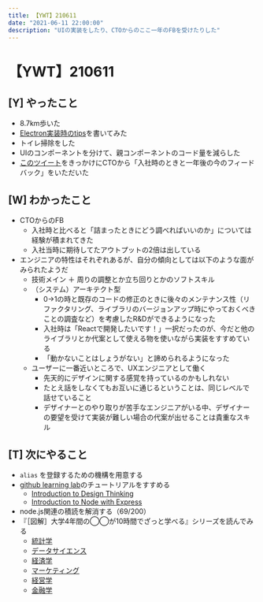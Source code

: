 ```yaml
---
title: 【YWT】210611
date: "2021-06-11 22:00:00"
description: "UIの実装をしたり、CTOからのここ一年のFBを受けたりした"
---
```


# 【YWT】210611

## [Y] やったこと

- 8.7km歩いた
- [Electron実装時のtips](https://gist.github.com/LeeDDHH/b27244b5b39ad1e84896f6cc5119619b)を書いてみた
- トイレ掃除をした
- UIのコンポーネントを分けて、親コンポーネントのコード量を減らした
- [このツイート](https://twitter.com/camomile_cafe/status/1403147664305262594)をきっかけにCTOから「入社時のときと一年後の今のフィードバック」をいただいた

## [W] わかったこと

- CTOからのFB
  - 入社時と比べると「詰まったときにどう調べればいいのか」については経験が積まれてきた
  - 入社当時に期待してたアウトプットの2倍は出している
- エンジニアの特性はそれぞれあるが、自分の傾向としては以下のような面がみられたようだ
  - 技術メイン ＋ 周りの調整とか立ち回りとかのソフトスキル
  - （システム）アーキテクト型
      - 0→1の時と既存のコードの修正のときに後々のメンテナンス性（リファクタリング、ライブラリのバージョンアップ時にやっておくべきことの調査など）を考慮したR&Dができるようになった
      - 入社時は「Reactで開発したいです！」一択だったのが、今だと他のライブラリとか代案として使える物を使いながら実装をすすめている
      - 「動かないことはしょうがない」と諦められるようになった
  - ユーザーに一番近いところで、UXエンジニアとして働く
      - 先天的にデザインに関する感覚を持っているのかもしれない
      - たとえ話をしなくてもお互いに通じるということは、同じレベルで話せていること
      - デザイナーとのやり取りが苦手なエンジニアがいる中、デザイナーの要望を受けて実装が難しい場合の代案が出せることは貴重なスキル

## [T] 次にやること

- `alias` を登録するための機構を用意する
- [github learning lab](https://lab.github.com/githubtraining)のチュートリアルをすすめる
  - [Introduction to Design Thinking](https://lab.github.com/githubtraining/introduction-to-design-thinking)
  - [Introduction to Node with Express](https://lab.github.com/everydeveloper/introduction-to-node-with-express)
- node.js関連の積読を解消する（69/200）
- 『［図解］大学4年間の◯◯が10時間でざっと学べる』シリーズを読んでみる
  - [統計学](https://www.amazon.co.jp/dp/B07PXB4NN9)
  - [データサイエンス](https://www.amazon.co.jp/dp/B07XNW3TQM)
  - [経済学](https://www.amazon.co.jp/dp/B01KNLFHH6)
  - [マーケティング](https://www.amazon.co.jp/dp/B07BNC2SV3)
  - [経営学](https://www.amazon.co.jp/dp/B071SKDF3L)
  - [金融学](https://www.amazon.co.jp/dp/B07BB6Z7FW)
